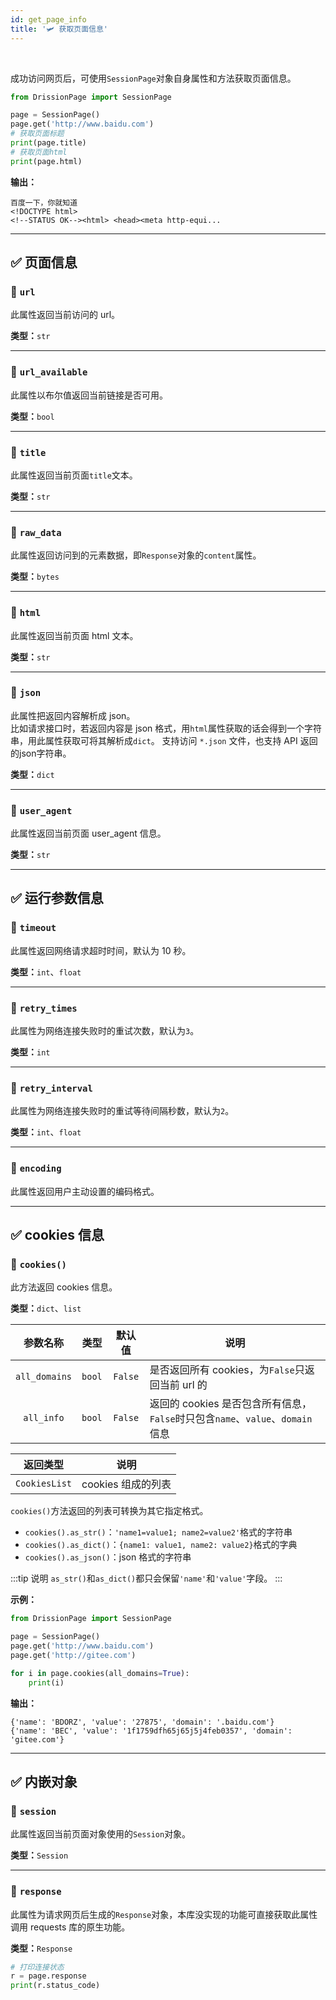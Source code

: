 ```yaml
---
id: get_page_info
title: '🛩️ 获取页面信息'
---
```


<div class="wwads-cn wwads-horizontal" data-id="317"></div><br/>

成功访问网页后，可使用`SessionPage`对象自身属性和方法获取页面信息。

```python
from DrissionPage import SessionPage

page = SessionPage()
page.get('http://www.baidu.com')
# 获取页面标题
print(page.title)
# 获取页面html
print(page.html)
```

**输出：**

```shell
百度一下，你就知道
<!DOCTYPE html>
<!--STATUS OK--><html> <head><meta http-equi...
```

---

## ✅️️ 页面信息

### 📌 `url`

此属性返回当前访问的 url。

**类型：**`str`

---

### 📌 `url_available`

此属性以布尔值返回当前链接是否可用。

**类型：**`bool`

---

### 📌 `title`

此属性返回当前页面`title`文本。

**类型：**`str`

---

### 📌 `raw_data`

此属性返回访问到的元素数据，即`Response`对象的`content`属性。

**类型：**`bytes`

---

### 📌 `html`

此属性返回当前页面 html 文本。

**类型：**`str`

---

### 📌 `json`

此属性把返回内容解析成 json。  
比如请求接口时，若返回内容是 json 格式，用`html`属性获取的话会得到一个字符串，用此属性获取可将其解析成`dict`。
支持访问 `*.json` 文件，也支持 API 返回的json字符串。

**类型：**`dict`

---

### 📌 `user_agent`

此属性返回当前页面 user_agent 信息。  

**类型：**`str`

---

## ✅️️ 运行参数信息

### 📌 `timeout`

此属性返回网络请求超时时间，默认为 10 秒。

**类型：**`int`、`float`

---

### 📌 `retry_times`

此属性为网络连接失败时的重试次数，默认为`3`。

**类型：**`int`

---

### 📌 `retry_interval`

此属性为网络连接失败时的重试等待间隔秒数，默认为`2`。

**类型：**`int`、`float`

---

### 📌 `encoding`

此属性返回用户主动设置的编码格式。

---

## ✅️️ cookies 信息

### 📌 `cookies()`

此方法返回 cookies 信息。

**类型：**`dict`、`list`

| 参数名称          | 类型     | 默认值     | 说明                                                                            |
|:-------------:|:------:|:-------:|-------------------------------------------------------------------------------|
| `all_domains` | `bool` | `False` | 是否返回所有 cookies，为`False`只返回当前 url 的                                                           |
| `all_info`    | `bool` | `False` | 返回的 cookies 是否包含所有信息，`False`时只包含`name`、`value`、`domain`信息                                    |

| 返回类型   | 说明                                  |
|:------:| ----------------------------------- |
| `CookiesList` | cookies 组成的列表 |

`cookies()`方法返回的列表可转换为其它指定格式。

- `cookies().as_str()`：`'name1=value1; name2=value2'`格式的字符串
- `cookies().as_dict()`：`{name1: value1, name2: value2}`格式的字典
- `cookies().as_json()`：json 格式的字符串

:::tip 说明
    `as_str()`和`as_dict()`都只会保留`'name'`和`'value'`字段。
:::

**示例：**

```python
from DrissionPage import SessionPage

page = SessionPage()
page.get('http://www.baidu.com')
page.get('http://gitee.com')

for i in page.cookies(all_domains=True):
    print(i)
```

**输出：**

```
{'name': 'BDORZ', 'value': '27875', 'domain': '.baidu.com'}
{'name': 'BEC', 'value': '1f1759dfh65j65j5j4feb0357', 'domain': 'gitee.com'}
```

---

## ✅️️ 内嵌对象

### 📌 `session`

此属性返回当前页面对象使用的`Session`对象。

**类型：**`Session`

---

### 📌 `response`

此属性为请求网页后生成的`Response`对象，本库没实现的功能可直接获取此属性调用 requests 库的原生功能。

**类型：**`Response`

```python
# 打印连接状态
r = page.response
print(r.status_code)
```
